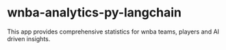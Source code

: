 # wnba-analytics-py-langchain
This app provides comprehensive statistics for wnba teams, players and AI driven insights.
